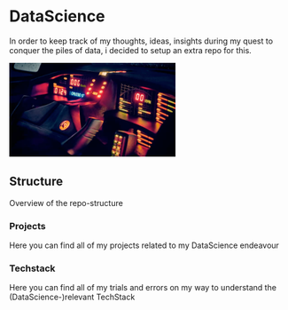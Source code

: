 # DataScience
In order to keep track of my thoughts, ideas, insights during my quest to conquer the piles of data, i decided to setup an extra repo for this.

<img
  src="/KITT_Cockpit.png"
  alt="KITT Cockpit showing lightened up controls"
  style="display: inline-block; margin: 0 auto; max-width: 300px">

## Structure
Overview of the repo-structure
### Projects
Here you can find all of my projects related to my DataScience endeavour
### Techstack
Here you can find all of my trials and errors on my way to understand the (DataScience-)relevant TechStack
